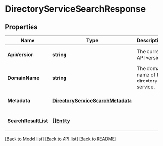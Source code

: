 # DirectoryServiceSearchResponse

## Properties
Name | Type | Description | Notes
------------ | ------------- | ------------- | -------------
**ApiVersion** | **string** | The current API version. | [optional] [default to null]
**DomainName** | **string** | The domain name of the directory service. | [optional] [default to null]
**Metadata** | [**DirectoryServiceSearchMetadata**](directory_service_search_metadata.md) |  | [optional] [default to null]
**SearchResultList** | [**[]Entity**](entity.md) |  | [optional] [default to null]

[[Back to Model list]](../README.md#documentation-for-models) [[Back to API list]](../README.md#documentation-for-api-endpoints) [[Back to README]](../README.md)


